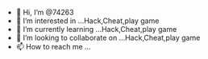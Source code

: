 - 👋 Hi, I’m @74263
- 👀 I’m interested in ...Hack,Cheat,play game
- 🌱 I’m currently learning ...Hack,Cheat,play game
- 💞️ I’m looking to collaborate on ...Hack,Cheat,play game
- 📫 How to reach me ...

<!---
74263/74263 is a ✨ special ✨ repository because its `README.md` (this file) appears on your GitHub profile.
You can click the Preview link to take a look at your changes.
--->
